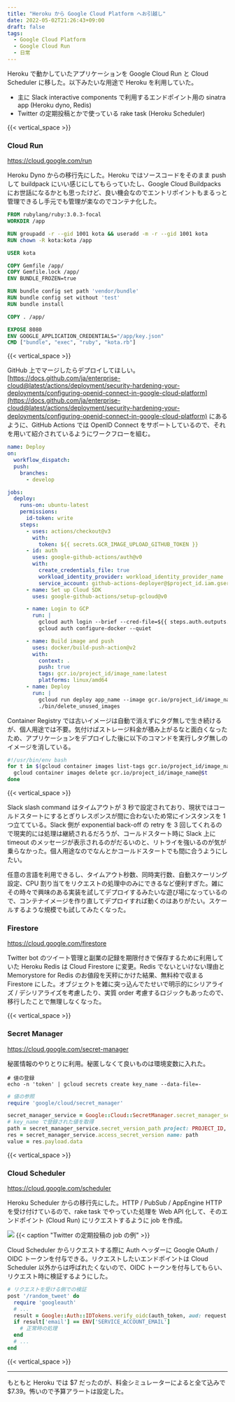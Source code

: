 ```yaml
---
title: "Heroku から Google Cloud Platform へお引越し"
date: 2022-05-02T21:26:43+09:00
draft: false
tags:
  - Google Cloud Platform
  - Google Cloud Run
  - 日常
---
```


Heroku で動かしていたアプリケーションを Google Cloud Run と Cloud Scheduler に移した。以下みたいな用途で Heroku を利用していた。

- 主に Slack interactive components で利用するエンドポイント用の sinatra app (Heroku dyno, Redis)
- Twitter の定期投稿とかで使っている rake task (Heroku Scheduler)

{{< vertical_space >}}

### Cloud Run

https://cloud.google.com/run

Heroku Dyno からの移行先にした。Heroku ではソースコードをそのまま push して buildpack にいい感じにしてもらっていたし、Google Cloud Buildpacks にお世話になるかとも思ったけど、良い機会なのでエントリポイントもまるっと管理できるし手元でも管理が楽なのでコンテナ化した。

```dockerfile
FROM rubylang/ruby:3.0.3-focal
WORKDIR /app

RUN groupadd -r --gid 1001 kota && useradd -m -r --gid 1001 kota
RUN chown -R kota:kota /app

USER kota

COPY Gemfile /app/
COPY Gemfile.lock /app/
ENV BUNDLE_FROZEN=true

RUN bundle config set path 'vendor/bundle'
RUN bundle config set without 'test'
RUN bundle install

COPY . /app/

EXPOSE 8080
ENV GOOGLE_APPLICATION_CREDENTIALS="/app/key.json"
CMD ["bundle", "exec", "ruby", "kota.rb"]
```

{{< vertical_space >}}

GitHub 上でマージしたらデプロイしてほしい。[https://docs.github.com/ja/enterprise-cloud@latest/actions/deployment/security-hardening-your-deployments/configuring-openid-connect-in-google-cloud-platform](https://docs.github.com/ja/enterprise-cloud@latest/actions/deployment/security-hardening-your-deployments/configuring-openid-connect-in-google-cloud-platform) にあるように、GitHub Actions では OpenID Connect をサポートしているので、それを用いて紹介されているようにワークフローを組む。


```yaml
name: Deploy
on:
  workflow_dispatch:
  push:
    branches:
      - develop

jobs:
  deploy:
    runs-on: ubuntu-latest
    permissions:
      id-token: write
    steps:
      - uses: actions/checkout@v3
        with:
          token: ${{ secrets.GCR_IMAGE_UPLOAD_GITHUB_TOKEN }}
      - id: auth
        uses: google-github-actions/auth@v0
        with:
          create_credentials_file: true
          workload_identity_provider: workload_identity_provider_name
          service_account: github-actions-deployer@$project_id.iam.gserviceaccount.com
      - name: Set up Cloud SDK
        uses: google-github-actions/setup-gcloud@v0

      - name: Login to GCP
        run: |
          gcloud auth login --brief --cred-file=${{ steps.auth.outputs.credentials_file_path }}
          gcloud auth configure-docker --quiet

      - name: Build image and push
        uses: docker/build-push-action@v2
        with:
          context: .
          push: true
          tags: gcr.io/project_id/image_name:latest
          platforms: linux/amd64
      - name: Deploy
        run: |
          gcloud run deploy app_name --image gcr.io/project_id/image_name --memory 128Mi --max-instances=1 --min-instances=1 --region=asia-northeast1
          ./bin/delete_unused_images
```

Container Registry では古いイメージは自動で消えずにタグ無しで生き続けるが、個人用途では不要。気付けばストレージ料金が積み上がるなと面白くなったため、アプリケーションをデプロイした後に以下のコマンドを実行しタグ無しのイメージを消している。

```bash
#!/usr/bin/env bash
for t in $(gcloud container images list-tags gcr.io/project_id/image_name --filter='-tags:*' --format="get(digest)"); do
  gcloud container images delete gcr.io/project_id/image_name@$t
done
```

{{< vertical_space >}}

Slack slash command はタイムアウトが 3 秒で設定されており、現状ではコールドスタートにするとぎりレスポンスが間に合わないため常にインスタンスを 1 つ立てている。Slack 側が exponential back-off の retry を 3 回してくれるので現実的には処理は継続されるだろうが、コールドスタート時に Slack 上に timeout のメッセージが表示されるのがだるいのと、リトライを強いるのが気が乗らなかった。個人用途なのでなんとかコールドスタートでも間に合うようにしたい。

任意の言語を利用できるし、タイムアウト秒数、同時実行数、自動スケーリング設定、CPU 割り当てをリクエストの処理中のみにできるなど便利すぎた。雑にその時々で興味のある実装を試してデプロイするみたいな遊び場になっているので、コンテナイメージを作り直してデプロイすれば動くのはありがたい。スケールするような規模でも試してみたくなった。

### Firestore

https://cloud.google.com/firestore

Twitter bot のツイート管理と副業の記録を期限付きで保存するために利用していた Heroku Redis は Cloud Firestore に変更。Redis でないといけない理由と Memorystore for Redis のお値段を天秤にかけた結果、無料枠で収まる Firestore にした。オブジェクトを雑に突っ込んでたせいで明示的にシリアライズ / デシリアライズを考慮したり、実質 order 考慮するロジックもあったので、移行したことで無理しなくなった。

{{< vertical_space >}}

### Secret Manager

https://cloud.google.com/secret-manager

秘匿情報のやりとりに利用。秘匿しなくて良いものは環境変数に入れた。

```shell
# 値の登録
echo -n 'token' | gcloud secrets create key_name --data-file=-
```

```ruby
# 値の参照
require 'google/cloud/secret_manager'

secret_manager_service = Google::Cloud::SecretManager.secret_manager_service
# key_name で登録された値を取得
path = secret_manager_service.secret_version_path project: PROJECT_ID, secret: key_name, secret_version: 'latest'
res = secret_manager_service.access_secret_version name: path
value = res.payload.data
```

{{< vertical_space >}}

### Cloud Scheduler

https://cloud.google.com/scheduler

Heroku Scheduler からの移行先にした。HTTP / PubSub / AppEngine HTTP を受け付けているので、rake task でやっていた処理を Web API 化して、そのエンドポイント (Cloud Run) にリクエストするように job を作成。

![](../schedule.png)
{{< caption "Twitter の定期投稿の job の例" >}}


Cloud Scheduler からリクエストする際に Auth ヘッダーに Google OAuth / OIDC トークンを付与できる。リクエストしたいエンドポイントは Cloud Scheduler 以外からは呼ばれたくないので、OIDC トークンを付与してもらい、リクエスト時に検証するようにした。

```ruby
# リクエストを受ける側での検証
post '/random_tweet' do
  require 'googleauth'
  # ...
  result = Google::Auth::IDTokens.verify_oidc(auth_token, aud: request.url)
  if result['email'] == ENV['SERVICE_ACCOUNT_EMAIL']
    # 正常時の処理
  end
  # ...
end
```

{{< vertical_space >}}

- - -

もともと Heroku では $7 だったのが、料金シミュレーターによると全て込みで $7.39。怖いので予算アラートは設定した。
